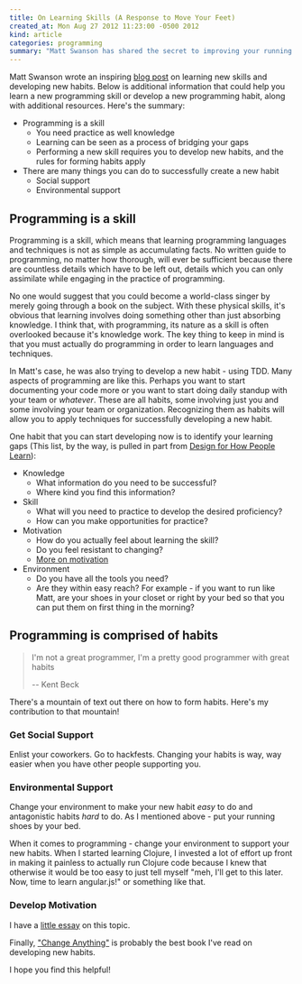 ```yaml
---
title: On Learning Skills (A Response to Move Your Feet)
created_at: Mon Aug 27 2012 11:23:00 -0500 2012
kind: article
categories: programming
summary: "Matt Swanson has shared the secret to improving your running: move your feet! I elaborate on that advice and give a more complete way of figuring out your learning roadblocks and removing them."
---
```


Matt Swanson wrote an inspiring
[blog post](http://swanson.github.com/blog/2012/08/27/move-your-feet.html)
on learning new skills and developing new habits. Below is additional
information that could help you learn a new programming skill or
develop a new programming habit, along with additional resources.
Here's the summary:

* Programming is a skill
    * You need practice as well knowledge
    * Learning can be seen as a process of bridging your gaps
    * Performing a new skill requires you to develop new habits, and
      the rules for forming habits apply
* There are many things you can do to successfully create a new habit
    * Social support
    * Environmental support
    
## Programming is a skill

Programming is a skill, which means that learning programming
languages and techniques is not as simple as accumulating facts.
No written guide to programming, no matter how thorough, will ever be
sufficient because there are countless details which have to be left
out, details which you can only assimilate while engaging in the
practice of programming.

No one would suggest that you could become a world-class singer by
merely going through a book on the subject. With these physical
skills, it's obvious that learning involves doing something other than
just absorbing knowledge. I think that, with programming, its nature
as a skill is often overlooked because it's knowledge work. The key
thing to keep in mind is that you must actually do programming in
order to learn languages and techniques.

In Matt's case, he was also trying to develop a new habit - using TDD.
Many aspects of programming are like this. Perhaps you want to start
documenting your code more or you want to start doing daily standup
with your team or _whatever_. These are all habits, some involving
just you and some involving your team or organization. Recognizing
them as habits will allow you to apply techniques for successfully
developing a new habit.

One habit that you can start developing now is to identify your
learning gaps
(This list, by the way, is pulled in part from
[Design for How People Learn](http://amzn.to/1Ww8EGk)):

* Knowledge
    * What information do you need to be successful?
    * Where kind you find this information?
* Skill
    * What will you need to practice to develop the desired
      proficiency?
    * How can you make opportunities for practice?
* Motivation
    * How do you actually feel about learning the skill?
    * Do you feel resistant to changing?
    * [More on motivation](/essays/how-to-get-and-stay-motivated/)
* Environment
    * Do you have all the tools you need?
    * Are they within easy reach? For example - if you want to run
      like Matt, are your shoes in your closet or right by your bed so
      that you can put them on first thing in the morning?

## Programming is comprised of habits

> I'm not a great programmer, I'm a pretty good programmer with great
> habits
>
> -- Kent Beck

There's a mountain of text out there on how to form habits. Here's my
contribution to that mountain!

### Get Social Support

Enlist your coworkers. Go to hackfests. Changing your habits is way,
way easier when you have other people supporting you.

### Environmental Support

Change your environment to make your new habit _easy_ to do and
antagonistic habits _hard_ to do. As I mentioned above - put your
running shoes by your bed.

When it comes to programming - change your environment to support your
new habits. When I started learning Clojure, I invested a lot of
effort up front in making it painless to actually run Clojure code
because I knew that otherwise it would be too easy to just tell myself
"meh, I'll get to this later. Now, time to learn angular.js!" or
something like that.

### Develop Motivation

I have a [little essay](/essays/how-to-get-and-stay-motivated/) on
this topic.

Finally,
["Change Anything"](http://amzn.to/1Ww8ONY)
is probably the best book I've read on developing new habits.

I hope you find this helpful!
